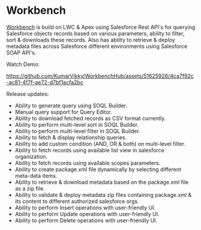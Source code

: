 # Workbench

[Workbench](https://salesarena-dev-ed.my.site.com/Workbench/s/) is build on LWC & Apex using Salesforce Rest API's for querying Salesforce objects records based on various parameters, ability to filter, sort & downloads these records. Also has ability to retrieve & deploy metadata files across Salesforce different environments using Salesforce SOAP API's.

Watch Demo:

https://github.com/KumarVikky/WorkbenchHub/assets/51625926/4ca7f92c-ac81-4f7f-ae72-d7bf1acfa2bc

Release updates:
- Ability to generate query using SOQL Builder.
- Manual query support for Query Editor.
- Ability to download fetched records as CSV format currently.
- Ability to perform multi-level sort in SOQL Builder.
- Ability to perform multi-level filter in SOQL Builder.
- Ability to fetch & display relationship queries.
- Ability to add custom condition (AND, OR & both) on multi-level filter.
- Ability to fetch records using available list view in salesforce organization.
- Ability to fetch records using available scopes parameters.
- Ability to create package.xml file dynamically by selecting different meta-data items.
- Ability to retrieve & download metadata based on the package.xml file as a zip file.
- Ability to validate & deploy metadata zip files containing package.xml & its content to different authorized salesforce orgs.
- Ability to perform Insert operations with user-friendly UI.
- Ability to perform Update operations with user-friendly UI.
- Ability to perform Delete operations with user-friendly UI.

